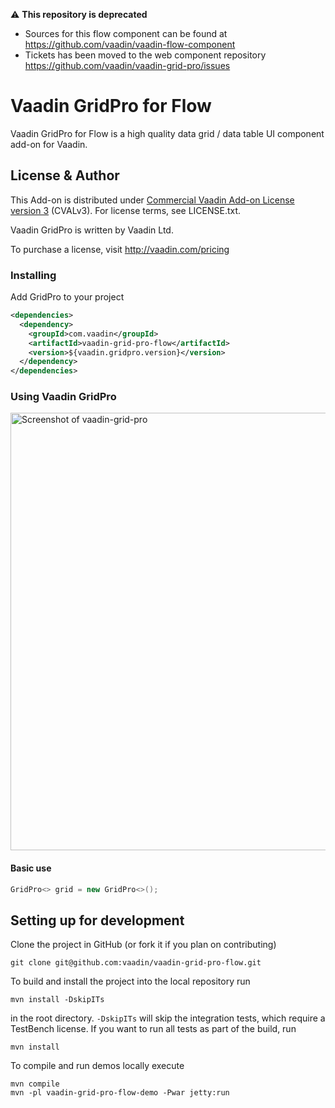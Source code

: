  ⚠️ **This repository is deprecated**
- Sources for this flow component can be found at https://github.com/vaadin/vaadin-flow-component
- Tickets has been moved to the web component repository https://github.com/vaadin/vaadin-grid-pro/issues
  
# Vaadin GridPro for Flow

Vaadin GridPro for Flow is a high quality data grid / data table UI component add-on for Vaadin.

## License & Author

This Add-on is distributed under [Commercial Vaadin Add-on License version 3](http://vaadin.com/license/cval-3) (CVALv3). For license terms, see LICENSE.txt.

Vaadin GridPro is written by Vaadin Ltd.

To purchase a license, visit http://vaadin.com/pricing

### Installing
Add GridPro to your project
```xml
<dependencies>
  <dependency>
    <groupId>com.vaadin</groupId>
    <artifactId>vaadin-grid-pro-flow</artifactId>
    <version>${vaadin.gridpro.version}</version>
  </dependency>
</dependencies>
```

### Using Vaadin GridPro

[<img src="https://raw.githubusercontent.com/vaadin/vaadin-grid-pro/master/screenshot.png" width="700" alt="Screenshot of vaadin-grid-pro">](https://vaadin.com/components/vaadin-grid-pro)

#### Basic use
```java
GridPro<> grid = new GridPro<>();
```

## Setting up for development

Clone the project in GitHub (or fork it if you plan on contributing)

```
git clone git@github.com:vaadin/vaadin-grid-pro-flow.git
```

To build and install the project into the local repository run

```mvn install -DskipITs```

in the root directory. `-DskipITs` will skip the integration tests, which require a TestBench license. If you want to run all tests as part of the build, run

```mvn install```

To compile and run demos locally execute

```
mvn compile
mvn -pl vaadin-grid-pro-flow-demo -Pwar jetty:run
```
